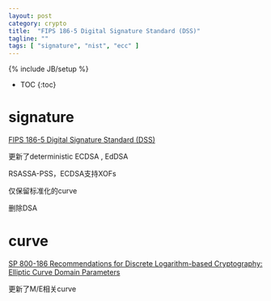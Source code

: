 ```yaml
---
layout: post
category: crypto
title:  "FIPS 186-5 Digital Signature Standard (DSS)"
tagline: ""
tags: [ "signature", "nist", "ecc" ] 
---
```

{% include JB/setup %}

* TOC
{:toc}

# signature

[FIPS 186-5 Digital Signature Standard (DSS)](https://csrc.nist.gov/publications/detail/fips/186/5/final)

更新了deterministic ECDSA , EdDSA

RSASSA-PSS，ECDSA支持XOFs

仅保留标准化的curve

删除DSA

# curve

[SP 800-186 Recommendations for Discrete Logarithm-based Cryptography: Elliptic Curve Domain Parameters](https://csrc.nist.gov/publications/detail/sp/800-186/final)

更新了M/E相关curve
